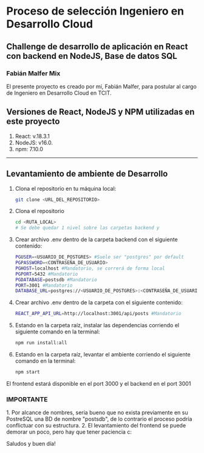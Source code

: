 <h1>Proceso de selección Ingeniero en Desarrollo Cloud</h1>
<h2>Challenge de desarrollo de aplicación en React con backend en NodeJS, Base de datos SQL </h2>
<h3> Fabián Malfer Mix </h3>

El presente proyecto es creado por mí, Fabián Malfer, para postular al cargo de Ingeniero en Desarrollo Cloud en TCIT.


## Versiones de React, NodeJS y NPM utilizadas en este proyecto
1. React: v.18.3.1
2. NodeJS: v16.0.
3. npm: 7.10.0

---

## Levantamiento de ambiente de Desarrollo

1. Clona el repositorio en tu máquina local:
   ```bash
   git clone <URL_DEL_REPOSITORIO>

2. Clona el repositorio
    ```bash
    cd <RUTA_LOCAL>
    # Se debe quedar 1 nivel sobre las carpetas backend y 
    
3. Crear archivo .env dentro de la carpeta backend con el siguiente contenido:
    ```bash
    PGUSER=<USUARIO_DE_POSTGRES> #Suele ser "postgres" por default
    PGPASSWORD=<CONTRASEÑA_DE_USUARIO>
    PGHOST=localhost #Mandatorio, se correrá de forma local
    PGPORT=5432 #Mandatorio
    PGDATABASE=postsdb #Mandatorio
    PORT=3001 #Mandatorio
    DATABASE_URL=postgres://<USUARIO_DE_POSTGRES>:<CONTRASEÑA_DE_USUARIO>@localhost:5432/postsdb

4. Crear archivo .env dentro de la carpeta  con el siguiente contenido:
    ```bash
    REACT_APP_API_URL=http://localhost:3001/api/posts #Mandatorio

5. Estando en la carpeta raíz, instalar las dependencias corriendo el siguiente comando en la terminal:
    ```bash
    npm run install:all

6. Estando en la carpeta raíz, levantar el ambiente corriendo el siguiente comando en la terminal:
    ```bash
    npm start


El frontend estará disponible en el port 3000 y el backend en el port 3001

<h3>IMPORTANTE</h3>
1. Por alcance de nombres, sería bueno que no exista previamente en su PostreSQL una BD de nombre "postsdb", de lo contrario el proceso podría conflictuar con su estructura.
2. El levantamiento del frontend se puede demorar un poco, pero hay que tener paciencia c:

Saludos y buen día!

